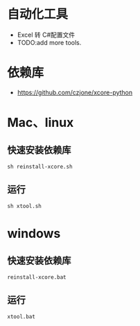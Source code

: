 # 自动化工具
-  Excel 转 C#配置文件
- TODO:add more tools.

# 依赖库
- https://github.com/czjone/xcore-python

# Mac、linux
## 快速安装依赖库
    sh reinstall-xcore.sh

## 运行
    sh xtool.sh

# windows
## 快速安装依赖库
    reinstall-xcore.bat

## 运行
    xtool.bat